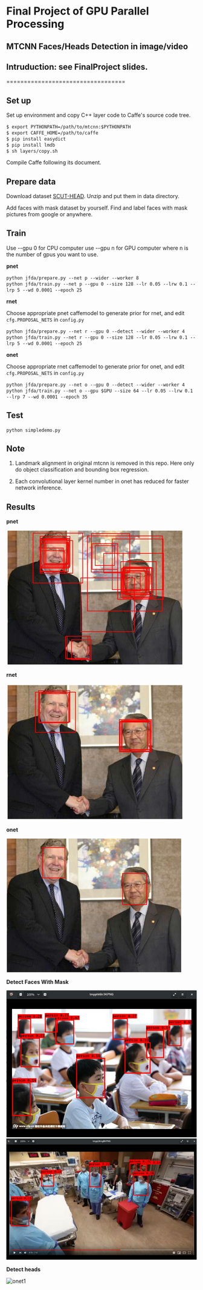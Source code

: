 # Final Project of GPU Parallel Processing
## MTCNN Faces/Heads Detection in image/video
## Intruduction: see FinalProject slides.
==================================

## Set up

Set up environment and copy C++ layer code to Caffe's source code tree.

```
$ export PYTHONPATH=/path/to/mtcnn:$PYTHONPATH
$ export CAFFE_HOME=/path/to/caffe
$ pip install easydict
$ pip install lmdb
$ sh layers/copy.sh
```

Compile Caffe following its document.

## Prepare data

Download dataset [SCUT-HEAD](https://github.com/HCIILAB/SCUT-HEAD-Dataset-Release).
Unzip and put them in data directory.

Add faces with mask dataset by yourself. Find and label faces with mask pictures from google or anywhere.

## Train
Use --gpu 0 for CPU computer
use --gpu n for GPU computer where n is the number of gpus you want to use.

**pnet**

```
python jfda/prepare.py --net p --wider --worker 8
python jfda/train.py --net p --gpu 0 --size 128 --lr 0.05 --lrw 0.1 --lrp 5 --wd 0.0001 --epoch 25
```
**rnet**

Choose appropriate pnet caffemodel to generate prior for rnet, and edit ```cfg.PROPOSAL_NETS``` in ```config.py```
```
python jfda/prepare.py --net r --gpu 0 --detect --wider --worker 4
python jfda/train.py --net r --gpu 0 --size 128 --lr 0.05 --lrw 0.1 --lrp 5 --wd 0.0001 --epoch 25
```
**onet**

Choose appropriate rnet caffemodel to generate prior for onet, and edit ```cfg.PROPOSAL_NETS``` in ```config.py```
```
python jfda/prepare.py --net o --gpu 0 --detect --wider --worker 4
python jfda/train.py --net o --gpu $GPU --size 64 --lr 0.05 --lrw 0.1 --lrp 7 --wd 0.0001 --epoch 35
```

## Test

```
python simpledemo.py
```

## Note

1. Landmark alignment in original mtcnn is removed in this repo. Here only do object classification and bounding box regression. 

2. Each convolutional layer kernel number in onet has reduced for faster network inference.

## Results

**pnet**

![pnet1](https://github.com/zren2/GPU-PARALLEL-PROCESSING/blob/master/FinalProject/2020-05-01%2014-19-56%20%E7%9A%84%E5%B1%8F%E5%B9%95%E6%88%AA%E5%9B%BE.png)

**rnet**

![rnet1](https://github.com/zren2/GPU-PARALLEL-PROCESSING/blob/master/FinalProject/2020-05-01%2014-20-07%20%E7%9A%84%E5%B1%8F%E5%B9%95%E6%88%AA%E5%9B%BE.png)

**onet**

![onet1](https://github.com/zren2/GPU-PARALLEL-PROCESSING/blob/master/FinalProject/2020-05-01%2014-20-22%20%E7%9A%84%E5%B1%8F%E5%B9%95%E6%88%AA%E5%9B%BE.png)

**Detect Faces With Mask**

![onet1](https://github.com/zren2/GPU-PARALLEL-PROCESSING/blob/master/FinalProject/2020-04-29%2011-19-27%20%E7%9A%84%E5%B1%8F%E5%B9%95%E6%88%AA%E5%9B%BE.png)
![onet1](https://github.com/zren2/GPU-PARALLEL-PROCESSING/blob/master/FinalProject/2020-04-29%2011-20-17%20%E7%9A%84%E5%B1%8F%E5%B9%95%E6%88%AA%E5%9B%BE.png)

**Detect heads**

![onet1](https://user-images.githubusercontent.com/16308037/53081747-6c1f2f80-3536-11e9-84bc-6885cf991468.jpg)

